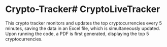 # Crypto-Tracker# CryptoLiveTracker
This crypto tracker monitors and updates the top cryptocurrencies every 5 minutes, saving the data in an Excel file, which is simultaneously updated. Upon running the code, a PDF is first generated, displaying the top 5 cryptocurrencies.
